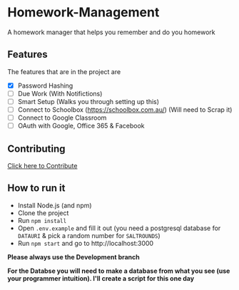 # Homework-Management
A homework manager that helps you remember and do you homework 

## Features
The features that are in the project are
- [x] Password Hashing
- [ ] Due Work (With Notifictions)
- [ ] Smart Setup (Walks you through setting up this)
- [ ] Connect to Schoolbox (https://schoolbox.com.au/) (Will need to Scrap it)
- [ ] Connect to Google Classroom
- [ ] OAuth with Google, Office 365 & Facebook

## Contributing

  [Click here to Contribute](CONTRIBUTING.md)

## How to run it
- Install Node.js (and npm)
- Clone the project
- Run `npm install`
- Open `.env.example` and fill it out (you need a postgresql database for `DATAURI` & pick a random number for `SALTROUNDS`)
- Run `npm start` and go to http://localhost:3000

**Please always use the Development branch**

**For the Databse you will need to make a database from what you see (use your programmer intuition). I'll create a script for this one day**